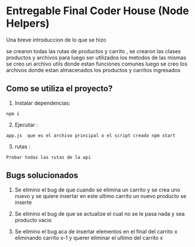 # Entregable Final Coder House (Node Helpers)

Una breve introduccion de lo que se hizo

se crearon todas las rutas  de productos  y carrito ,  se crearon las clases productos y archivos
para luego ser utilizados los metodos de las mismas   se creo un archivo utils donde estan funciones comunes
luego se creo los archivos donde estan almacenados los productos y carritos ingresados

## Como se utiliza el proyecto?

1. Instalar dependencias:

```
npm i 
```

2. Ejecutar :

```
app.js  que es el archivo principal o el script creado npm start
```

3. rutas :
```
Probar todas las rutas de la api
```


## Bugs solucionados

1. Se elimino el bug de que cuando se elimina un carrito y se crea uno nuevo y se quiere insertar en este ultimo carrito un nuevo producto se inserte

2. Se elimino el bug  de que se actualize el cual no se le pasa nada y sea  producto vacio

3. Se elimino el bug aca de insertar elementos en el final del carrito x eliminando carrito x-1  y querer eliminar el ultimo del carrito x


